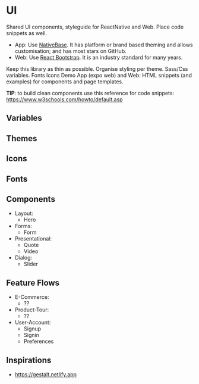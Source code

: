 # UI

Shared UI components, styleguide for ReactNative and Web. Place code snippets as well.

- App: Use [NativeBase](https://nativebase.io/). It has platform or brand based theming and allows customisation; and has most stars on GitHub. 
- Web: Use [React Bootstrap](https://react-bootstrap.github.io/). It is an industry standard for many years.

Keep this library as thin as possible.
Organise styling per theme.
Sass/Css variables.
Fonts
Icons
Demo App (expo web) and Web: HTML snippets (and examples) for components and page templates.

**TIP**: to build clean components use this reference for code snippets: https://www.w3schools.com/howto/default.asp

## Variables

## Themes

## Icons

## Fonts

## Components

- Layout:
    - Hero
- Forms:
    - Form
- Presentational:
    - Quote
    - Video
- Dialog:
    - Slider

## Feature Flows

- E-Commerce:
    - ??
- Product-Tour:
    - ??
- User-Account:
    - Signup
    - Signin
    - Preferences

## Inspirations
- https://gestalt.netlify.app
